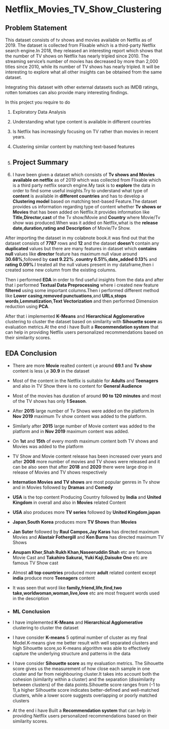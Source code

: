# Netflix_Movies_TV_Show_Clustering

## Problem Statement
This dataset consists of tv shows and movies available on Netflix as of 2019. The dataset is collected from Flixable which is a third-party Netflix search engine.In 2018, they released an interesting report which shows that the number of TV shows on Netflix has nearly tripled since 2010. The streaming service’s number of movies has decreased by more than 2,000 titles since 2010, while its number of TV shows has nearly tripled. It will be interesting to explore what all other insights can be obtained from the same dataset.

Integrating this dataset with other external datasets such as IMDB ratings, rotten tomatoes can also provide many interesting findings.

In this project you require to do
1. Exploratory Data Analysis

2. Understanding what type content is available in different countries

3. Is Netflix has increasingly focusing on TV rather than movies in recent years.
4. Clustering similar content by matching text-based features

5. ## Project Summary
6. I have been given a dataset which consists of **Tv shows and Movies available on netflix** as of 2019 which was collected from Flixable which is a third party netflix search engine.My task is to **explore** the data in order to find some useful insights.Try to understand what type of **content** is available in **different countries** and has to develop a **Clustering model** based on matching text-based Feature.The dataset provides us information regarding type of content whether **Tv shows or Movies** that has been added on Netflix.It provides information like **Title,Director,cast** of the Tv show/Movie and **Country** where Movie/Tv show was produced.When was it added on Netflix,what is the **release date,duration,rating and Description** of Movie/Tv Show.

After importing the dataset in my colabnote book.it was find out that 
the dataset consists of **7787** rows and **12** and the dataset **doesn't** contain any **duplicated** values but there are many features in dataset which **contains null** values like  **director** feature has maximum null vlaue around **30.68%**,followed by **cast 9.22%** ,**country 6.51%**,**date_added 0.13%** and **rating 0.09%**.I treated all the null values present in my dataframe,then i created some new column from the existing columns.

Then i performed **EDA** in order to find useful insights from the data and after that i performed **Textual Data Preprocessing** where i created new feature **filtered** using some important columns.Then i performed different method like **Lower casing**,**removed punctuations**,and **URLs**,**stops words**,**Lemmatization**,**Text Vectorization** and then performed Dimension reduction using **PCA**.

After that i implemented **K-Means** and **Hierarchical Agglomerative** clustering to cluster the dataset based on similarity with **Sihouette score** as evaluation metrics.At the end i have Built a **Recommendation system** that can help in providing Netflix users personalized recommendations based on their similarity scores.

## EDA Conclusion

* There are more  **Movie** realted content i,e around **69.1** and **Tv show** content is less i,e **30.9**  in the dataset
* Most of the content in the Netflix is suitable for **Adults** and **Teenagers** and also in TV Show there is no content for **General Audience**
* Most of the movies has duration of around **90 to 120 minutes** and most of the TV shows has only **1 Season**.
* After **2015** large number of Tv Shows were added on the platform.In **Nov 2019** maximum Tv show content was added to the platform.
* Similarly after **2015** large number of Movie content was added to the platform and in  **Nov 2019** maximum content was added.
* On **1st** and **15th** of every month maximum content both TV shows and Movies was added to the platform
* TV Show and Movie content release has been increased over years and after **2008** more number of movies and TV shows were released and it can be also seen that after **2018** and **2020** there were large drop in release of Movies and TV shows respectively
* **Internation Movies and TV shows** are most popular genres in Tv show and 
 in Movies followed by **Dramas** and **Comedy**
* **USA** is the top content Producing Country followed by **India** and **United Kingdom** in overall and also in **Movies** related Content
* **USA** also produces more **TV series** followed by **United Kingdom**,**japan**
* **Japan**,**South Korea** produces more **TV Shows** than **Movies**
* **Jan Suter** followed by **Raul Campos,Jay Karas** has directed maximum Movies and **Alastair Fothergill** and **Ken Burns** has directed maximum TV Shows
* **Anupam Kher**,**Shah Rukh Khan**,**Naseeruddin Shah** etc are famous Movie Cast and **Takahiro Sakurai, Yuki Kaji,Daisuke Ono** etc are famous TV Show cast
*  Almost **all top countries** produced more **adult** related content except **india** produce more **Teenagers** content
* It was seen that word like **family,friend,life,find,two take,worldwoman,woman,live,love** etc are most frequent words used in the description

* ### ML Conclusion

* I have implemented **K-Means** and **Hierarchical Agglomerative** clustering to cluster the dataset
* I have consider **K-means** 5 optimal number of cluster as my final Model.K-means give me better result with well separated clusters and high Sihouette score,so K-means algorithm was able to effectively capture the underlying structure and patterns in the data
* I have consider **Sihouette score** as my evaluation metrics.
The Sihouette score gives us the measurement of how close each sample in one cluster and far from neighbouring cluster.It takes into account both the cohesion (similarity within a cluster) and the separation (dissimilarity between clusters) of the data points.Sihouette score ranges from (-1 to 1),a higher Silhouette score indicates better-defined and well-matched clusters, while a lower score suggests overlapping or poorly matched clusters
* At the end i have Built a **Recommendation system** that can help in providing Netflix users personalized recommendations based on their similarity scores.
